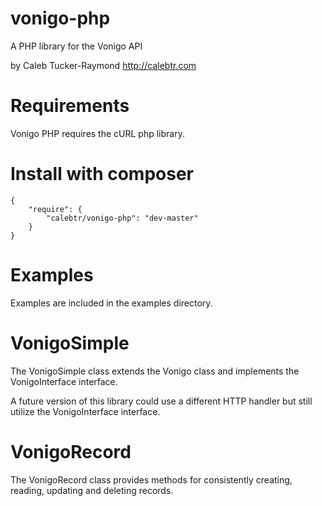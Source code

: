 # vonigo-php
A PHP library for the Vonigo API

by Caleb Tucker-Raymond http://calebtr.com

# Requirements

Vonigo PHP requires the cURL php library.

# Install with composer

    {
        "require": {
            "calebtr/vonigo-php": "dev-master"
        }
    }

# Examples

Examples are included in the examples directory.


# VonigoSimple

The VonigoSimple class extends the Vonigo class and implements the VonigoInterface interface.

A future version of this library could use a different HTTP handler but still utilize the VonigoInterface interface.  


# VonigoRecord

The VonigoRecord class provides methods for consistently creating, reading, updating and deleting records.
